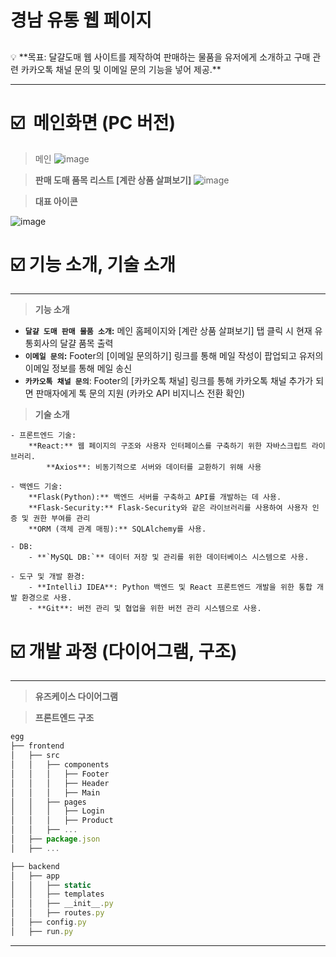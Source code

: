 # 경남 유통 웹 페이지 


##
<aside>
💡 **목표: 달걀도매 웹 사이트를 제작하여 판매하는 물품을 유저에게 소개하고 구매 관련 카카오톡 채널 문의 및 이메일 문의 기능을 넣어 제공.**

</aside>

---

# ☑️  메인화면 (PC 버전)

> 메인
> ![image](https://github.com/Juriri/eggboy/assets/29352771/0df6d1ea-2f2d-44fc-9880-3cbc28451595)


> **판매 도매 품목 리스트  [계란 상품 살펴보기]**
![image](https://github.com/Juriri/eggboy/assets/29352771/659f60ec-2b73-4e3a-bb5b-1a0890aaa2bd)


> **대표 아이콘**
> 
![image](https://github.com/Juriri/eggboy/assets/29352771/976bdc48-773f-472d-8dff-1e8ecb9e6e1d)

# ☑️ 기능 소개, 기술 소개

---

> **기능 소개**
> 
- **`달걀 도매 판매 물품 소개`:** 메인 홈페이지와 [계란 상품 살펴보기] 탭 클릭 시 현재 유통회사의 달걀 품목 출력
- **`이메일 문의`:** Footer의 [이메일 문의하기] 링크를 통해 메일 작성이 팝업되고 유저의 이메일 정보를 통해 메일 송신
- **`카카오톡 채널 문의`**: Footer의 [카카오톡 채널] 링크를 통해 카카오톡 채널 추가가 되면 판매자에게 톡 문의 지원 (카카오 API 비지니스 전환 확인)

> **기술 소개**
> 

```
- 프론트엔드 기술:
    **React:** 웹 페이지의 구조와 사용자 인터페이스를 구축하기 위한 자바스크립트 라이브러리.
		**Axios**: 비동기적으로 서버와 데이터를 교환하기 위해 사용
    
- 백엔드 기술:
    **Flask(Python):** 백엔드 서버를 구축하고 API를 개발하는 데 사용.
    **Flask-Security:** Flask-Security와 같은 라이브러리를 사용하여 사용자 인증 및 권한 부여를 관리
    **ORM (객체 관계 매핑):** SQLAlchemy를 사용.
    
- DB:
    - **`MySQL DB:`** 데이터 저장 및 관리를 위한 데이터베이스 시스템으로 사용.
    
- 도구 및 개발 환경:
    - **IntelliJ IDEA**: Python 백엔드 및 React 프론트엔드 개발을 위한 통합 개발 환경으로 사용.
    - **Git**: 버전 관리 및 협업을 위한 버전 관리 시스템으로 사용.
```

# ☑️ 개발 과정 (다이어그램, 구조)

---

> **유즈케이스 다이어그램**
> 

> **프론트엔드 구조**
> 

```jsx
egg
├── frontend
│   ├── src
│   │   ├── components
│   │   │   ├── Footer
│   │   │   ├── Header
│   │   │   ├── Main
│   │   ├── pages
│   │   │   ├── Login
│   │   │   ├── Product
│   │   ├── ...
│   ├── package.json
│   ├── ...

├── backend
│   ├── app
│   │   ├── static
│   │   ├── templates
│   │   ├── __init__.py
│   │   ├── routes.py
│   ├── config.py
│   ├── run.py
```

---
